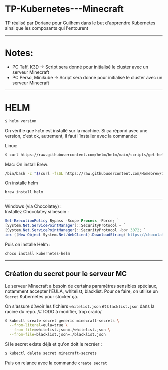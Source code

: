 # TP-Kubernetes---Minecraft
TP réalisé par Doriane pour Guilhem dans le but d'apprendre Kubernetes ainsi que les composants qui l'entourent

---

# Notes:

- PC Taff, K3D -> Script sera donné pour initialisé le cluster avec un serveur Minecraft
- PC Perso, Minikube -> Script sera donné pour initialisé le cluster avec un serveur Minecraft



---
# HELM

```bash
$ helm version
```
On vérifie que `helm` est installé sur la machine. Si ça répond avec une version, c'est ok, autrement, il faut l’installer avec la commande:

Linux:
```bash
$ curl https://raw.githubusercontent.com/helm/helm/main/scripts/get-helm-3 | bash
```

Mac:
On install Brew:
```bash
/bin/bash -c "$(curl -fsSL https://raw.githubusercontent.com/Homebrew/install/HEAD/install.sh)"
````

On installe helm

```bash
brew install helm
```

---

Windows (via Chocolatey) :  
Installez Chocolatey si besoin :
```powershell
Set-ExecutionPolicy Bypass -Scope Process -Force; `
[System.Net.ServicePointManager]::SecurityProtocol = `
[System.Net.ServicePointManager]::SecurityProtocol -bor 3072; `
iex ((New-Object System.Net.WebClient).DownloadString('https://chocolatey.org/install.ps1'))
```

Puis on installe Helm :
```powershell
choco install kubernetes-helm
```

---

## Création du secret pour le serveur MC

Le serveur Minecraft a besoin de certains paramètres sensibles spéciaux, notamment accepter l’EULA, whitelist, blacklist. Pour ce faire, on utilise un `Secret` Kubernetes pour stocker ça.

On s'assure d’avoir les fichiers `whitelist.json` et `blacklist.json` dans la racine du repo. /#TODO à modifier, trop crado/

```bash
$ kubectl create secret generic minecraft-secrets \
  --from-literal=eula=true \
  --from-file=whitelist.json=./whitelist.json \
  --from-file=blacklist.json=./blacklist.json
```

Si le secret existe déjà et qu'on doit le recréer :
```bash
$ kubectl delete secret minecraft-secrets
```
Puis on relance avec la commande `create secret`